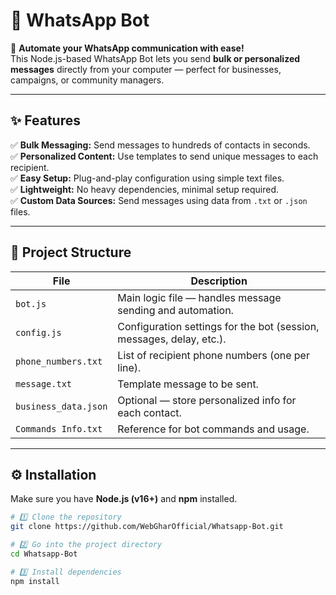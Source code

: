 # 💬 WhatsApp Bot

🚀 **Automate your WhatsApp communication with ease!**  
This Node.js-based WhatsApp Bot lets you send **bulk or personalized messages** directly from your computer — perfect for businesses, campaigns, or community managers.

---

## ✨ Features

✅ **Bulk Messaging:** Send messages to hundreds of contacts in seconds.  
✅ **Personalized Content:** Use templates to send unique messages to each recipient.  
✅ **Easy Setup:** Plug-and-play configuration using simple text files.  
✅ **Lightweight:** No heavy dependencies, minimal setup required.  
✅ **Custom Data Sources:** Send messages using data from `.txt` or `.json` files.  

---

## 🧱 Project Structure

| File | Description |
|------|--------------|
| `bot.js` | Main logic file — handles message sending and automation. |
| `config.js` | Configuration settings for the bot (session, messages, delay, etc.). |
| `phone_numbers.txt` | List of recipient phone numbers (one per line). |
| `message.txt` | Template message to be sent. |
| `business_data.json` | Optional — store personalized info for each contact. |
| `Commands Info.txt` | Reference for bot commands and usage. |

---

## ⚙️ Installation

Make sure you have **Node.js (v16+)** and **npm** installed.

```bash
# 1️⃣ Clone the repository
git clone https://github.com/WebGharOfficial/Whatsapp-Bot.git

# 2️⃣ Go into the project directory
cd Whatsapp-Bot

# 3️⃣ Install dependencies
npm install
